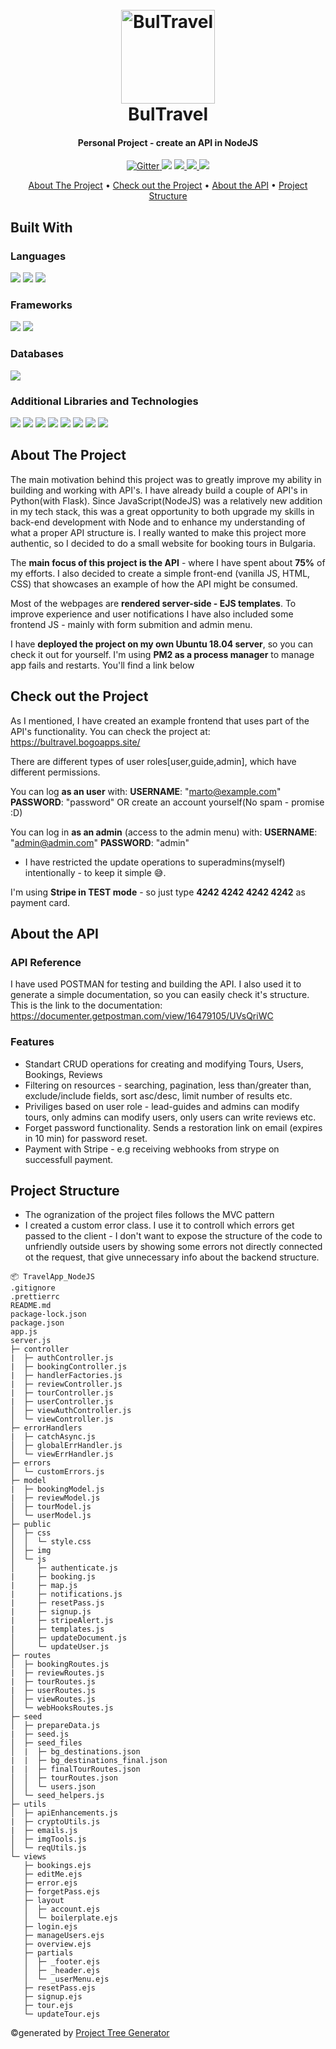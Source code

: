 <h1 align="center">
  <br>
  <a href="https://bultravel.bogoapps.site/"><img src="https://res.cloudinary.com/dawb3psft/image/upload/v1647680620/Portfolio/bultravel.png" alt="BulTravel" width="150"></a>
  <br>
  BulTravel
  <br>
</h1>

<h4 align="center">Personal Project - create an API in NodeJS</h4>

<p align="center">
  <a href="https://img.shields.io/badge/Made%20with-NodeJS-brightgreen">
    <img src="https://img.shields.io/badge/Made%20with-NodeJS-brightgreen"
         alt="Gitter">
  </a>
  <a href="https://img.shields.io/badge/Made%20with-JavaScript-yellow"><img src="https://img.shields.io/badge/Made%20with-JavaScript-yellow"></a>
  <a href="https://img.shields.io/tokei/lines/github/Bogo56/TravelApp_NodeJS">
      <img src="https://img.shields.io/tokei/lines/github/Bogo56/TravelApp_NodeJS">
  </a>
  <a href="https://img.shields.io/github/languages/count/Bogo56/TravelApp_NodeJS?color=f">
    <img src="https://img.shields.io/github/languages/count/Bogo56/TravelApp_NodeJS?color=f">
  </a>
  <a href="https://badgen.net/github/commits/Bogo56/TravelApp_NodeJS">
    <img src="https://badgen.net/github/commits/Bogo56/TravelApp_NodeJS">
  </a>
</p>

<p align="center">
  <a href="#about-the-project">About The Project</a> •
  <a href="#check-out-the-project">Check out the Project</a> •
  <a href="#about-the-api">About the API</a> •
  <a href="#project-structure">Project Structure</a> 
</p>

## Built With
###  Languages
<p>
  <img src="https://img.shields.io/badge/JavaScript-F7DF1E?style=for-the-badge&logo=javascript&logoColor=black">
  <img src="https://img.shields.io/badge/HTML5-E34F26?style=for-the-badge&logo=html5&logoColor=white">
  <img src="https://img.shields.io/badge/CSS3-1572B6?style=for-the-badge&logo=css3&logoColor=white">
<p>
  
### Frameworks
<p>
<img src="https://img.shields.io/badge/Node.js-43853D?style=for-the-badge&logo=node.js&logoColor=white">
<img src="https://img.shields.io/badge/Express.js-404D59?style=for-the-badge">
</p>

### Databases
<p>
<img src="https://img.shields.io/badge/MongoDB-4EA94B?style=for-the-badge&logo=mongodb&logoColor=white">
</p>

### Additional Libraries and Technologies
<p>
  <img src="https://img.shields.io/badge/ORM-Mongoose-red?style=for-the-badge">
  <img src="https://img.shields.io/badge/OS-Ubuntu-orange?style=for-the-badge">
  <img src="https://img.shields.io/badge/Templating-EJS-green?style=for-the-badge">
  <img src="https://img.shields.io/badge/API-Stripe-blueviolet?style=for-the-badge">
  <img src="https://img.shields.io/badge/API-MapBox-blueviolet?style=for-the-badge">
  <img src="https://img.shields.io/badge/Security-Bcrypt-green?style=for-the-badge">
  <img src="https://img.shields.io/badge/Security-Helmet-green?style=for-the-badge">
    <img src="https://img.shields.io/badge/Security-JWT-green?style=for-the-badge">
</p>

## About The Project
The main motivation behind this project was to greatly improve my ability in building and working with API's. I have already build a couple of API's in Python(with Flask). 
Since JavaScript(NodeJS) was a relatively new addition in my tech stack, this was a great opportunity to both upgrade my skills in back-end development with Node and 
to enhance my understanding of what a proper API structure is. I really wanted to make this project more authentic, so I decided to do a small website for booking tours in Bulgaria.

The **main focus of this project is the API** - where I have spent about **75%** of my efforts. I also decided to create a simple front-end (vanilla JS, HTML, CSS) that showcases an
example of how the API might be consumed.

Most of the webpages are **rendered server-side - EJS templates**. To improve experience and user notifications I have also included some frontend JS - mainly with form submition and admin menu.

I have **deployed the project on my own Ubuntu 18.04 server**, so you can check it out for yourself. I'm using **PM2 as a process manager** to manage app fails and restarts. You'll find a link below

## Check out the Project
As I mentioned, I have created an example frontend that uses part of the API's functionality. You can check the project at:
https://bultravel.bogoapps.site/

There are different types of user roles[user,guide,admin], which have different permissions.

You can log **as an user** with:
**USERNAME**: "marto@example.com"
**PASSWORD**: "password"
OR create an account yourself(No spam - promise :D)

You can log in **as an admin** (access to the admin menu) with:
**USERNAME**: "admin@admin.com"
**PASSWORD**: "admin"
* I have restricted the update operations to superadmins(myself) intentionally - to keep it simple 😅.

I'm using **Stripe in TEST mode** - so just type **4242 4242 4242 4242** as payment card.

## About the API
### API Reference
I have used POSTMAN for testing and building the API. I also used it to generate a simple documentation, so you can easily check it's structure. This is the link to the documentation:
https://documenter.getpostman.com/view/16479105/UVsQriWC

### Features
* Standart CRUD operations for creating and modifying Tours, Users, Bookings, Reviews
* Filtering on resources - searching, pagination, less than/greater than, exclude/include fields, sort asc/desc, limit number of results etc.
* Priviliges based on user role - lead-guides and admins can modify tours, only admins can modify users, only users can write reviews etc.
* Forget password functionality. Sends a restoration link on email (expires in 10 min) for password reset.
* Payment with Stripe - e.g receiving webhooks from strype on successfull payment.

## Project Structure
* The ogranization of the project files follows the MVC pattern
* I created a custom error class. I use it to controll which errors get passed to the client - I don't want to expose the structure of the code to unfriendly outside users by showing some errors not directly connected ot the request, that give unnecessary info about the backend structure.

```
📦 TravelApp_NodeJS
.gitignore
.prettierrc
README.md
package-lock.json
package.json
app.js
server.js
├─ controller
|  ├─ authController.js
|  ├─ bookingController.js
|  ├─ handlerFactories.js
|  ├─ reviewController.js
|  ├─ tourController.js
|  ├─ userController.js
│  ├─ viewAuthController.js
│  └─ viewController.js
├─ errorHandlers
|  ├─ catchAsync.js
│  ├─ globalErrHandler.js
│  └─ viewErrHandler.js
├─ errors
│  └─ customErrors.js
├─ model
|  ├─ bookingModel.js
|  ├─ reviewModel.js
│  ├─ tourModel.js
│  └─ userModel.js
├─ public
│  ├─ css
│  │  └─ style.css
│  ├─ img
│  └─ js
│     ├─ authenticate.js
|     ├─ booking.js
|     ├─ map.js
|     ├─ notifications.js
|     ├─ resetPass.js
|     ├─ signup.js
|     ├─ stripeAlert.js
|     ├─ templates.js
│     ├─ updateDocument.js
│     └─ updateUser.js
├─ routes
│  ├─ bookingRoutes.js
|  ├─ reviewRoutes.js
|  ├─ tourRoutes.js
|  ├─ userRoutes.js
│  ├─ viewRoutes.js
│  └─ webHooksRoutes.js
├─ seed
│  ├─ prepareData.js
|  ├─ seed.js
│  ├─ seed_files
│  |  ├─ bg_destinations.json
|  |  ├─ bg_destinations_final.json
|  |  ├─ finalTourRoutes.json
│  │  ├─ tourRoutes.json
│  │  └─ users.json
│  └─ seed_helpers.js
├─ utils
│  ├─ apiEnhancements.js
|  ├─ cryptoUtils.js
|  ├─ emails.js
│  ├─ imgTools.js
│  └─ reqUtils.js
└─ views
   ├─ bookings.ejs
   ├─ editMe.ejs
   ├─ error.ejs
   ├─ forgetPass.ejs
   ├─ layout
   │  ├─ account.ejs
   │  └─ boilerplate.ejs
   ├─ login.ejs
   ├─ manageUsers.ejs
   ├─ overview.ejs
   ├─ partials
   │  ├─ _footer.ejs
   │  ├─ _header.ejs
   │  └─ _userMenu.ejs
   ├─ resetPass.ejs
   ├─ signup.ejs
   ├─ tour.ejs
   └─ updateTour.ejs
```
©generated by [Project Tree Generator](https://woochanleee.github.io/project-tree-generator)

